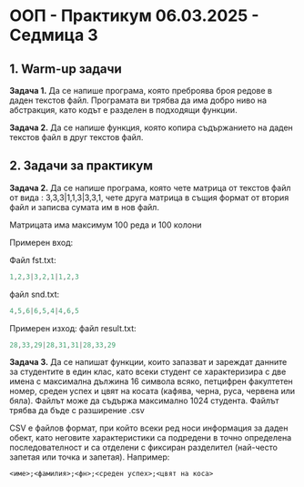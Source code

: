 # OOП - Практикум 06.03.2025 - Седмица 3

## 1. Warm-up задачи

**Задача 1.** Да се напише програма, която преброява броя редове в даден текстов файл. Програмата ви трябва да има добро ниво на абстракция, като кодът е разделен в подходящи функции.

**Задача 2.** Да се напише функция, която копира съдържанието на даден текстов файл в друг текстов файл.

## 2. Задачи за практикум

**Задача 2.** Да се напише програма, която чете матрица от текстов файл от вида : 3,3,3|1,1,3|3,3,1, чете друга матрица в същия формат от втория файл и записва сумата им в нов файл.

Матрицата има максимум 100 реда и 100 колони

Примерен вход:

Файл fst.txt:
```c++
1,2,3|3,2,1|1,2,3
```

файл snd.txt:
```c++
4,5,6|6,5,4|4,6,5
```


Примерен изход:
файл result.txt:
```c++
28,33,29|28,31,31|28,33,29
```
 
**Задача 3.** Да се напишат функции, които запазват и зареждат данните за студентите в един клас, като всеки студент се характеризира с две имена с максимална дължина 16 символа всяко, петцифрен факултетен номер, среден успех и цвят на косата (кафява, черна, руса, червена или бяла). Файлът може да съдържа максимално 1024 студента. Файлът трябва да бъде с разширение .csv

CSV е файлов формат, при който всеки ред носи информация за даден обект, като неговите характеристики са подредени в точно определена последователност и са отделени с фиксиран разделител (най-често запетая или точка и запетая). Например:

```
<име>;<фамилия>;<фн>;<среден успех>;<цвят на коса>
```
